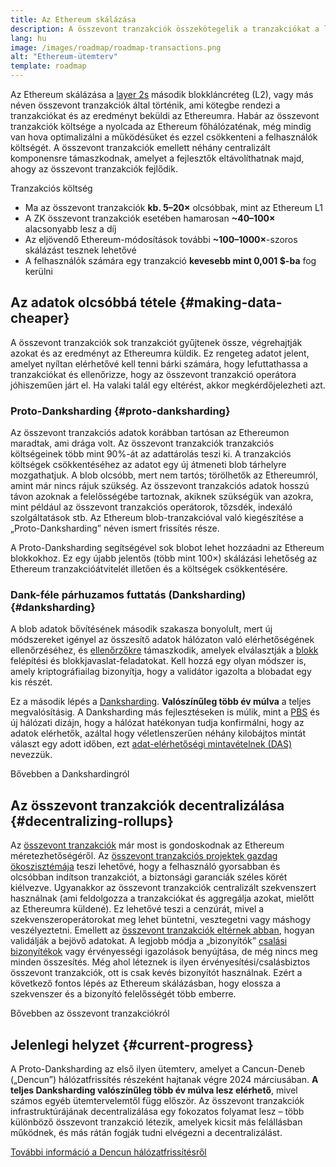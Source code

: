 ```yaml
---
title: Az Ethereum skálázása
description: A összevont tranzakciók összekötegelik a tranzakciókat a láncon kívül, ezzel csökkentve a felhasználó költségét. Az összesítések jelenlegi adatfelhasználásának módja azonban túl drága, ami korlátozza a tranzakciók olcsóságát. Erre a Proto-Danksharding nyújt megoldást.
lang: hu
image: /images/roadmap/roadmap-transactions.png
alt: "Ethereum-ütemterv"
template: roadmap
---
```


Az Ethereum skálázása a [layer 2s](/layer-2/#rollups) második blokkláncréteg (L2), vagy más néven összevont tranzakciók által történik, ami kötegbe rendezi a tranzakciókat és az eredményt beküldi az Ethereumra. Habár az összevont tranzakciók költsége a nyolcada az Ethereum főhálózaténak, még mindig van hova optimalizálni a működésüket és ezzel csökkenteni a felhasználók költségét. A összevont tranzakciók emellett néhány centralizált komponensre támaszkodnak, amelyet a fejlesztők eltávolíthatnak majd, ahogy az összevont tranzakciók fejlődik.

<Alert className="mb-8">
<AlertContent>
  <AlertTitle>Tranzakciós költség</AlertTitle>
  <ul style={{ marginBottom: 0 }}>
    <li>Ma az összevont tranzakciók <strong>kb. 5–20×</strong> olcsóbbak, mint az Ethereum L1</li>
    <li>A ZK összevont tranzakciók esetében hamarosan <strong>~40–100×</strong> alacsonyabb lesz a díj</li>
    <li>Az eljövendő Ethereum-módosítások további <strong>~100–1000×</strong>-szoros skálázást tesznek lehetővé</li>
    <li style={{ marginBottom: 0 }}>A felhasználók számára egy tranzakció <strong>kevesebb mint 0,001 $-ba</strong> fog kerülni</li>
  </ul>
</AlertContent>
</Alert>

## Az adatok olcsóbbá tétele {#making-data-cheaper}

A összevont tranzakciók sok tranzakciót gyűjtenek össze, végrehajtják azokat és az eredményt az Ethereumra küldik. Ez rengeteg adatot jelent, amelyet nyíltan elérhetővé kell tenni bárki számára, hogy lefuttathassa a tranzakciókat és ellenőrizze, hogy az összevont tranzakció operátora jóhiszeműen járt el. Ha valaki talál egy eltérést, akkor megkérdőjelezheti azt.

### Proto-Danksharding {#proto-danksharding}

Az összevont tranzakciós adatok korábban tartósan az Ethereumon maradtak, ami drága volt. Az összevont tranzakciók tranzakciós költségeinek több mint 90%-át az adattárolás teszi ki. A tranzakciós költségek csökkentéséhez az adatot egy új átmeneti blob tárhelyre mozgathatjuk. A blob olcsóbb, mert nem tartós; törölhetők az Ethereumról, amint már nincs rájuk szükség. Az összevont tranzakciós adatok hosszú távon azoknak a felelősségébe tartoznak, akiknek szükségük van azokra, mint például az összevont tranzakciós operátorok, tőzsdék, indexáló szolgáltatások stb. Az Ethereum blob-tranzakcióval való kiegészítése a „Proto-Danksharding” néven ismert frissítés része.

A Proto-Danksharding segítségével sok blobot lehet hozzáadni az Ethereum blokkokhoz. Ez egy újabb jelentős (több mint 100×) skálázási lehetőség az Ethereum tranzakcióátvitelét illetően és a költségek csökkentésére.

### Dank-féle párhuzamos futtatás (Danksharding) {#danksharding}

A blob adatok bővítésének második szakasza bonyolult, mert új módszereket igényel az összesítő adatok hálózaton való elérhetőségének ellenőrzéséhez, és [ellenőrzőkre](/glossary/#validator) támaszkodik, amelyek elválasztják a [blokk](/glossary/#block) felépítési és blokkjavaslat-feladatokat. Kell hozzá egy olyan módszer is, amely kriptográfiailag bizonyítja, hogy a validátor igazolta a blobadat egy kis részét.

Ez a második lépés a [Danksharding](/roadmap/danksharding/). **Valószínűleg több év múlva** a teljes megvalósításig. A Danksharding más fejlesztéseken is múlik, mint a [PBS](/roadmap/pbs) és új hálózati dizájn, hogy a hálózat hatékonyan tudja konfirmálni, hogy az adatok elérhetők, azáltal hogy véletlenszerűen néhány kilobájtos mintát választ egy adott időben, ezt [adat-elérhetőségi mintavételnek (DAS)](/developers/docs/data-availability) nevezzük.

<ButtonLink variant="outline-color" href="/roadmap/danksharding/">Bővebben a Dankshardingról</ButtonLink>

## Az összevont tranzakciók decentralizálása {#decentralizing-rollups}

Az [összevont tranzakciók](/layer-2) már most is gondoskodnak az Ethereum méretezhetőségéről. Az [összevont tranzakciós projektek gazdag ökoszisztémája](https://l2beat.com/scaling/tvl) teszi lehetővé, hogy a felhasználó gyorsabban és olcsóbban indítson tranzakciót, a biztonsági garanciák széles körét kiélvezve. Ugyanakkor az összevont tranzakciók centralizált szekvenszert használnak (ami feldolgozza a tranzakciókat és aggregálja azokat, mielőtt az Ethereumra küldené). Ez lehetővé teszi a cenzúrát, mivel a szekvenszeroperátorokat meg lehet büntetni, vesztegetni vagy máshogy veszélyeztetni. Emellett az [összevont tranzakciók eltérnek abban](https://l2beat.com), hogyan validálják a bejövő adatokat. A legjobb módja a „bizonyítók” [csalási bizonyítékok](/glossary/#fraud-proof) vagy érvényességi igazolások benyújtása, de még nincs meg minden összesítés. Még ahol léteznek is ilyen érvényesítési/csalásbiztos összevont tranzakciók, ott is csak kevés bizonyítót használnak. Ezért a következő fontos lépés az Ethereum skálázásban, hogy elossza a szekvenszer és a bizonyító felelősségét több emberre.

<ButtonLink variant="outline-color" href="/developers/docs/scaling/">Bővebben az összevont tranzakciókról</ButtonLink>

## Jelenlegi helyzet {#current-progress}

A Proto-Danksharding az első ilyen ütemterv, amelyet a Cancun-Deneb („Dencun”) hálózatfrissítés részeként hajtanak végre 2024 márciusában. **A teljes Danksharding valószínűleg több év múlva lesz elérhető**, mivel számos egyéb ütemtervelemtől függ először. Az összevont tranzakciók infrastruktúrájának decentralizálása egy fokozatos folyamat lesz – több különböző összevont tranzakció létezik, amelyek kicsit más felállásban működnek, és más rátán fogják tudni elvégezni a decentralizálást.

[További információ a Dencun hálózatfrissítésről](/roadmap/dencun/)

<QuizWidget quizKey="scaling" />
